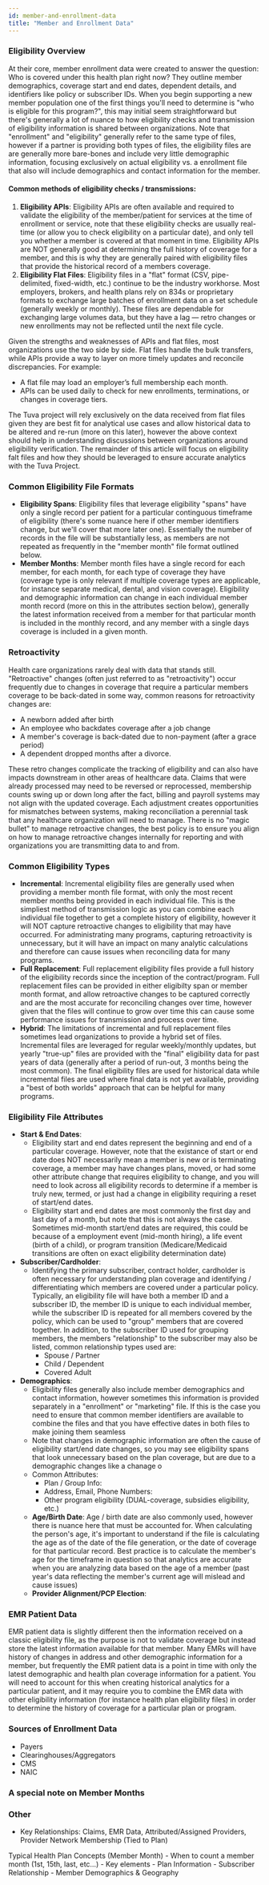 ```yaml
---
id: member-and-enrollment-data
title: "Member and Enrollment Data"
---
```



### Eligibility Overview

At their core, member enrollment data were created to answer the question: Who is covered under this health plan right now? They outline member demographics, coverage start and end dates, dependent details, and identifiers like policy or subscriber IDs. When you begin supporting a new member population one of the first things you'll need to determine is "who is eligible for this program?", this may initial seem straightforward but there's generally a lot of nuance to how eligibility checks and transmission of eligibility information is shared between organizations. Note that "enrollment" and "eligibility" generally refer to the same type of files, however if a partner is providing both types of files, the eligibility files are are generally more bare-bones and include very little demographic information, focusing exclusively on actual eligibility vs. a enrollment file that also will include demographics and contact information for the member. 

#### Common methods of eligibility checks / transmissions:
1. **Eligibility APIs**: Eligibility APIs are often available and required to validate the eligibility of the member/patient for services at the time of enrollment or service, note that these eligibility checks are usually real-time (or allow you to check eligibility on a particular date), and only tell you whether a member is covered at that moment in time. Eligibility APIs are NOT generally good at determining the full history of coverage for a member, and this is why they are generally paired with eligibility files that provide the historical record of a members coverage.
2. **Eligibility Flat Files**: Eligibility files in a "flat" format (CSV, pipe-delimited, fixed-width, etc.) continue to be the industry workhorse. Most employers, brokers, and health plans rely on 834s or proprietary formats to exchange large batches of enrollment data on a set schedule (generally weekly or monthly). These files are dependable for exchanging large volumes data, but they have a lag — retro changes or new enrollments may not be reflected until the next file cycle.

Given the strengths and weaknesses of APIs and flat files, most organizations use the two side by side. Flat files handle the bulk transfers, while APIs provide a way to layer on more timely updates and reconcile discrepancies. For example:
- A flat file may load an employer’s full membership each month.
- APIs can be used daily to check for new enrollments, terminations, or changes in coverage tiers.

The Tuva project will rely exclusively on the data received from flat files given they are best fit for analytical use cases and allow historical data to be altered and re-run (more on this later), however the above context should help in understanding discussions between organizations around eligibility verification. The remainder of this article will focus on eligibility falt files and how they should be leveraged to ensure accurate analytics with the Tuva Project.


### Common Eligibility File Formats
- **Eligibility Spans**: Eligibility files that leverage eligibility "spans" have only a single record per patient for a particular continguous timeframe of eligibility (there's some nuance here if other member identifiers change, but we'll cover that more later one). Essentially the number of records in the file will be substantially less, as members are not repeated as frequently in the "member month" file format outlined below. 
- **Member Months**: Member month files have a single record for each member, for each month, for each type of coverage they have (coverage type is only relevant if multiple coverage types are applicable, for instance separate medical, dental, and vision coverage). Eligibility and demographic information can change in each individual member month record (more on this in the attributes section below), generally the latest information received from a member for that particular month is included in the monthly record, and any member with a single days coverage is included in a given month.

### Retroactivity
Health care organizations rarely deal with data that stands still. "Retroactive" changes (often just referred to as "retroactivity") occur frequently due to changes in coverage that require a particular members coverage to be back-dated in some way, common reasons for retroactivity changes are:
- A newborn added after birth
- An employee who backdates coverage after a job change
- A member's coverage is back-dated due to non-payment (after a grace period)
- A dependent dropped months after a divorce.

These retro changes complicate the tracking of eligibility and can also have impacts downstream in other areas of healthcare data. Claims that were already processed may need to be reversed or reprocessed, membership counts swing up or down long after the fact, billing and payroll systems may not align with the updated coverage. Each adjustment creates opportunities for mismatches between systems, making reconciliation a perennial task that any healthcare organization will need to manage. There is no "magic bullet" to manage retroactive changes, the best policy is to ensure you align on how to manage retroactive changes internally for reporting and with organizations you are transmitting data to and from.

### Common Eligibility Types
- **Incremental**: Incremental eligibility files are generally used when providing a member month file format, with only the most recent member months being provided in each individual file. This is the simpliest method of transmission logic as you can combine each individual file together to get a complete history of eligibility, however it will NOT capture retroactive changes to eligibility that may have occurred. For administrating many programs, capturing retroactivity is unnecessary, but it will have an impact on many analytic calculations and therefore can cause issues when reconciling data for many programs.
- **Full Replacement**: Full replacement eligibility files provide a full history of the eligibility records since the inception of the contract/program. Full replacement files can be provided in either eligibilty span or member month format, and allow retroactive changes to be captured correctly and are the most accurate for reconciling changes over time, however given that the files will continue to grow over time this can cause some performance issues for transmission and process over time.
- **Hybrid**: The limitations of incremental and full replacement files sometimes lead organizations to provide a hybrid set of files. Incremental files are leveraged for regular weekly/monthly updates, but yearly "true-up" files are provided with the "final" eligibility data for past years of data (generally after a period of run-out, 3 months being the most common). The final eligibility files are used for historical data while incremental files are used where final data is not yet available, providing a "best of both worlds" approach that can be helpful for many programs.

### Eligibility File Attributes
- **Start & End Dates**:
    - Eligibility start and end dates represent the beginning and end of a particular coverage. However, note that the existance of start or end date does NOT necessarily mean a member is new or is terminating coverage, a member may have changes plans, moved, or had some other attribute change that requires eligibility to change, and you will need to look across all eligibility records to determine if a member is truly new, termed, or just had a change in eligibility requiring a reset of start/end dates.
    - Eligibility start and end dates are most commonly the first day and last day of a month, but note that this is not always the case. Sometimes mid-month start/end dates are required, this could be because of a employment event (mid-month hiring), a life event (birth of a child), or program transition (Medicare/Medicaid transitions are often on exact eligibility determination date)
- **Subscriber/Cardholder**:
    - Identifying the primary subscriber, contract holder, cardholder is often necessary for understanding plan coverage and identifying / differentiating which members are covered under a particular policy. Typically, an eligibility file will have both a member ID and a subscriber ID, the member ID is unique to each individual member, while the subscriber ID is repeated for all members covered by the policy, which can be used to "group" members that are covered together. In addition, to the subscriber ID used for grouping members, the members "relationship" to the subscriber may also be listed, common relationship types used are:
        - Spouse / Partner
        - Child / Dependent
        - Covered Adult
- **Demographics**:
    - Eligibility files generally also include member demographics and contact information, however sometimes this information is provided separately in a "enrollment" or "marketing" file. If this is the case you need to ensure that common member identifiers are available to combine the files and that you have effective dates in both files to make joining them seamless
    - Note that changes in demographic information are often the cause of eligibility start/end date changes, so you may see eligibility spans that look unnecessary based on the plan coverage, but are due to a demographic changes like a chanage o
    - Common Attributes:
        - Plan / Group Info: 
        - Address, Email, Phone Numbers:
        - Other program eligibility (DUAL-coverage, subsidies eligibility, etc.)
    - **Age/Birth Date**: Age / birth date are also commonly used, however there is nuance here that must be accounted for. When calculating the person's age, it's important to understand if the file is calculating the age as of the date of the file generation, or the date of coverage for that particular record. Best practice is to calculate the member's age for the timeframe in question so that analytics are accurate when you are analyzing data based on the age of a member (past year's data reflecting the member's current age will mislead and cause issues)
    - **Provider Alignment/PCP Election**:

### EMR Patient Data
EMR patient data is slightly different then the information received on a classic eligibility file, as the purpose is not to validate coverage but instead store the latest information available for that member. Many EMRs will have history of changes in address and other demographic information for a member, but frequently the EMR patient data is a point in time with only the latest demographic and health plan coverage information for a patient. You will need to account for this when creating historical analytics for a particular patient, and it may require you to combine the EMR data with other eligibility information (for instance health plan eligibility files) in order to determine the history of coverage for a particular plan or program.

### Sources of Enrollment Data
- Payers
- Clearinghouses/Aggregators
- CMS
- NAIC

### A special note on Member Months


### Other 
- Key Relationships: Claims, EMR Data, Attributed/Assigned Providers, Provider Network Membership (Tied to Plan)

Typical Health Plan Concepts (Member Month)
        - When to count a member month (1st, 15th, last, etc…)
    - Key elements
        - Plan Information
        - Subscriber Relationship
        - Member Demographics & Geography
        